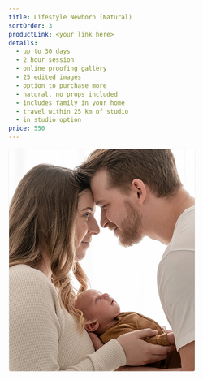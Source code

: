 ```yaml
---
title: Lifestyle Newborn (Natural)
sortOrder: 3
productLink: <your link here>
details:
  - up to 30 days
  - 2 hour session
  - online proofing gallery
  - 25 edited images
  - option to purchase more
  - natural, no props included
  - includes family in your home
  - travel within 25 km of studio
  - in studio option
price: 550
---
```


![Lifestyle Newborn.](../../assets/lifestyleNewborn.png)
